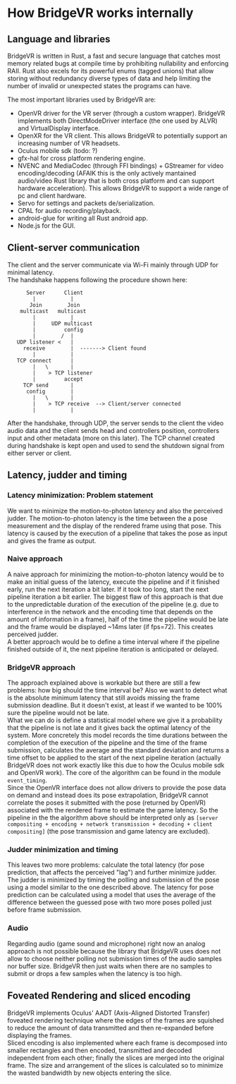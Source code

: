 # How BridgeVR works internally

## Language and libraries

BridgeVR is written in Rust, a fast and secure language that catches most memory related bugs at compile time by prohibiting nullability and enforcing RAII. Rust also excels for its powerful enums (tagged unions) that allow storing without redundancy diverse types of data and help limiting the number of invalid or unexpected states the programs can have.

The most important libraries used by BridgeVR are:

* OpenVR driver for the VR server (through a custom wrapper). BridgeVR implements both DirectModeDriver interface (the one used by ALVR) and VirtualDisplay interface.
* OpenXR for the VR client. This allows BridgeVR to potentially support an increasing number of VR headsets.
* Oculus mobile sdk (todo: ?)
* gfx-hal for cross platform rendering engine.
* NVENC and MediaCodec (through FFI bindings) + GStreamer for video encoding/decoding (AFAIK this is the only actively mantained audio/video Rust library that is both cross platform and can support hardware acceleration). This allows BridgeVR to support a wide range of pc and client hardware.
* Servo for settings and packets de/serialization.
* CPAL for audio recording/playback.
* android-glue for writing all Rust android app.
* Node.js for the GUI.

## Client-server communication

The client and the server communicate via Wi-Fi mainly through UDP for minimal latency.  
The handshake happens following the procedure shown here:  

```handshake
      Server      Client
        |           |
       Join        Join
    multicast   multicast
        |           |
        |     UDP multicast
        |         config
        |        /  |
   UDP listener <   |
     receive        |  -------> Client found
        |           |
   TCP connect      |
        |   \       |
        |    > TCP listener
        |         accept
     TCP send       |
      config        |
        |   \       |
        |    > TCP receive  --> Client/server connected
        |           |
```

After the handshake, through UDP, the server sends to the client the video audio data and the client sends head and controllers position, controllers input and other metadata (more on this later). The TCP channel created during handshake is kept open and used to send the shutdown signal from either server or client.  

## Latency, judder and timing

### Latency minimization: Problem statement

We want to minimize the motion-to-photon latency and also the perceived judder. The motion-to-photon latency is the time between the a pose measurement and the display of the rendered frame using that pose. This latency is caused by the execution of a pipeline that takes the pose as input and gives the frame as output.

### Naive approach

A naive approach for minimizing the motion-to-photon latency would be to make an initial guess of the latency, execute the pipeline and if it finished early, run the next iteration a bit later. If it took too long, start the next pipeline iteration a bit earlier. The biggest flaw of this approach is that due to the unpredictable duration of the execution of the pipeline (e.g. due to interference in the network and the encoding time that depends on the amount of information in a frame), half of the time the pipeline would be late and the frame would be displayed ~14ms later (if fps=72). This creates perceived judder.  
A better approach would be to define a time interval where if the pipeline finished outside of it, the next pipeline iteration is anticipated or delayed.

### BridgeVR approach

The approach explained above is workable but there are still a few problems: how big should the time interval be? Also we want to detect what is the absolute minimum latency that still avoids missing the frame submission deadline. But it doesn't exist, at least if we wanted to be 100% sure the pipeline would not be late.  
What we can do is define a statistical model where we give it a probability that the pipeline is not late and it gives back the optimal latency of the system. More concretely this model records the time durations between the completion of the execution of the pipeline and the time of the frame submission, calculates the average and the standard deviation and returns a time offset to be applied to the start of the next pipeline iteration (actually BridgeVR does not work exactly like this due to how the Oculus mobile sdk and OpenVR work). The core of the algorithm can be found in the module `event_timing`.  
Since the OpenVR interface does not allow drivers to provide the pose data on demand and instead does its pose extrapolation, BridgeVR cannot correlate the poses it submitted with the pose (returned by OpenVR) associated with the rendered frame to estimate the game latency. So the pipeline in the the algorithm above should be interpreted only as `[server compositing + encoding + network transmission + decoding + client compositing]` (the pose transmission and game latency are excluded).  

### Judder minimization and timing

This leaves two more problems: calculate the total latency (for pose prediction, that affects the perceived "lag") and further minimize judder. The judder is minimized by timing the polling and submission of the pose using a model similar to the one described above. The latency for pose prediction can be calculated using a model that uses the average of the difference between the guessed pose with two more poses polled just before frame submission.  

### Audio

Regarding audio (game sound and microphone) right now an analog approach is not possible because the library that BridgeVR uses does not allow to choose neither polling not submission times of the audio samples nor buffer size. BridgeVR then just waits when there are no samples to submit or drops a few samples when the latency is too high.

## Foveated Rendering and sliced encoding

BridgeVR implements Oculus' AADT (Axis-Aligned Distorted Transfer) foveated rendering technique where the edges of the frames are squished to reduce the amount of data transmitted and then re-expanded before displaying the frames.  
Sliced encoding is also implemented where each frame is decomposed into smaller rectangles and then encoded, transmitted and decoded independent from each other; finally the slices are merged into the original frame. The size and arrangement of the slices is calculated so to minimize the wasted bandwidth by new objects entering the slice.
